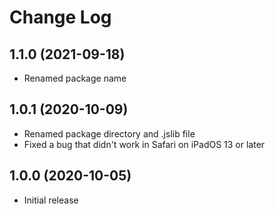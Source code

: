 # Change Log

## 1.1.0 (2021-09-18)

- Renamed package name

## 1.0.1 (2020-10-09)

- Renamed package directory and .jslib file
- Fixed a bug that didn't work in Safari on iPadOS 13 or later

## 1.0.0 (2020-10-05)

- Initial release
